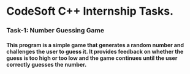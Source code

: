 <h1> CodeSoft C++ Internship Tasks. </h1>

<h3> Task-1: Number Guessing Game </h3>
<h4> This program is a simple game that generates a random number and challenges the user to guess it. It provides feedback on whether the guess is too high or too low and the game continues until the user correctly guesses the number. </h4>
